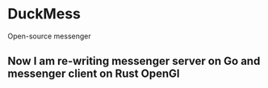 # DuckMess
Open-source messenger


## Now I am re-writing messenger server on Go and messenger client on Rust OpenGl
